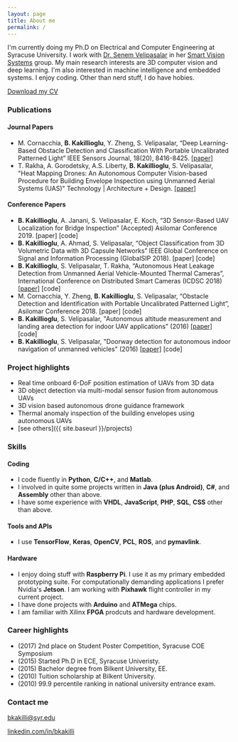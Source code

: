 ```yaml
---
layout: page
title: About me
permalink: /
---
```


I'm currently doing my Ph.D on Electrical and Computer Engineering at Syracuse University. I work with [Dr. Senem Velipasalar](http://ecs.syr.edu/faculty/velipasalar/index.htm) in her [Smart Vision Systems](http://www.vision.syr.edu/) group. My main research interests are 3D computer vision and deep learning. I'm also interested in machine intelligence and embedded systems.
I enjoy coding. Other than nerd stuff, I do have hobies.

[Download my CV](/data/Burak_Kakillioglu_CV.pdf)

### Publications
#### Journal Papers
- M. Cornacchia, **B. Kakillioglu**, Y. Zheng, S. Velipasalar, “Deep Learning-Based Obstacle Detection and Classification With Portable Uncalibrated Patterned Light” IEEE Sensors Journal, 18(20), 8416-8425. [[paper]](https://ieeexplore.ieee.org/abstract/document/8438986)
- T. Rakha, A. Gorodetsky, A.S. Liberty, **B. Kakillioglu**, S. Velipasalar, "Heat Mapping Drones: An Autonomous Computer Vision-based Procedure for Building Envelope Inspection using Unmanned Aerial Systems (UAS)" Technology | Architecture + Design. [[paper]](https://www.tandfonline.com/doi/abs/10.1080/24751448.2018.1420963)

#### Conference Papers
- **B. Kakillioglu**, A. Janani, S. Velipasalar, E. Koch, “3D Sensor-Based UAV Localization for Bridge Inspection” (Accepted) Asilomar Conference 2019. [paper] [code]
- **B. Kakillioglu**, A. Ahmad, S. Velipasalar, “Object Classification from 3D Volumetric Data with 3D Capsule Networks” IEEE Global Conference on Signal and Information Processing (GlobalSIP 2018). [paper] [code]
- **B. Kakillioglu**, S. Velipasalar, T. Rakha, “Autonomous Heat Leakage Detection from Unmanned Aerial Vehicle-Mounted Thermal Cameras”, International Conference on Distributed Smart Cameras (ICDSC 2018) [[paper]](https://dl.acm.org/citation.cfm?id=3243696) [code]
- M. Cornacchia, Y. Zheng, **B. Kakillioglu**, S. Velipasalar, “Obstacle Detection and Identification with Portable Uncalibrated Patterned Light”, Asilomar Conference 2018. [paper] [code]
- **B. Kakillioglu**, S. Velipasalar, "Autonomous altitude measurement and landing area detection for indoor UAV applications" (2016) [[paper]](http://ieeexplore.ieee.org/abstract/document/7738069) [code]
- **B. Kakillioglu**, S. Velipasalar, "Doorway detection for autonomous indoor navigation of unmanned vehicles" (2016) [[paper]](http://ieeexplore.ieee.org/abstract/document/7533078) [code]

### Project highlights
- Real time onboard 6-DoF position estimation of UAVs from 3D data
- 3D object detection via multi-modal sensor fusion from autonomous UAVs
- 3D vision based autonomous drone guidance framework
- Thermal anomaly inspection of the building envelopes using autonomous UAVs
- [see others]({{ site.baseurl }}/projects)

### Skills
#### Coding
- I code fluently in **Python**, **C/C++**, and **Matlab**.
- I involved in quite some projects written in **Java (plus Android)**, **C#**, and **Assembly** other than above.
- I have some experience with **VHDL**, **JavaScript**, **PHP**, **SQL**, **CSS** other than above.

#### Tools and APIs
- I use **TensorFlow**, **Keras**, **OpenCV**, **PCL**, **ROS**, and **pymavlink**.

#### Hardware
- I enjoy doing stuff with **Raspberry Pi**. I use it as my primary embedded prototyping suite. For computationally demanding applications I prefer Nvidia's **Jetson**. I am working with **Pixhawk** flight controller in my current project.
- I have done projects with **Arduino** and **ATMega** chips.
- I am familiar with Xilinx **FPGA** prodcuts and hardware development.

### Career highlights
- (2017) 2nd place on Student Poster Competition, Syracuse COE Symposium
- (2015) Started Ph.D in ECE, Syracuse Univeristy.
- (2015) Bachelor degree from Bilkent University, EE.
- (2010) Tuition scholarship at Bilkent University.
- (2010) 99.9 percentile ranking in national university entrance exam.

### Contact me
[bkakilli@syr.edu](mailto:bkakilli@syr.edu)

[linkedin.com/in/bkakilli](https://www.linkedin.com/in/bkakilli)
